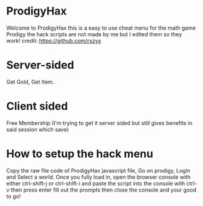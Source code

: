 # ProdigyHax
Welcome to ProdigyHax this is a easy to use cheat menu for the math game Prodigy 
the hack scripts are not made by me but I edited them so they work!
 credit: https://github.com/rxzyx

# Server-sided
Get Gold, 
Get Item.

# Client sided
Free Membership (I'm trying to get it server sided but still gives benefits in said session which save)

# How to setup the hack menu
Copy the raw file code of ProdigyHax javascript file, Go on prodigy, Login and Select a world. 
Once you fully load in, open the browser console with either ctrl-shift-j or ctrl-shift-i and paste the script into the console with ctrl-v then press enter fill out the prompts then close the console and your good to go!
